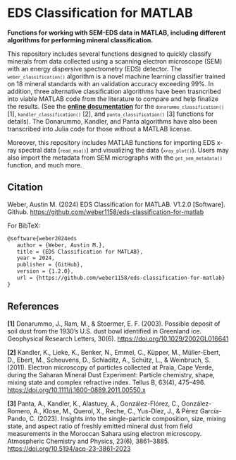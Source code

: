 # EDS Classification for MATLAB
**Functions for working with SEM-EDS data in MATLAB, including different algorithms for performing mineral classification.**

This repository includes several functions designed to quickly classify minerals from data collected using a scanning electron microscope (SEM) with an energy dispersive spectrometry (EDS) detector. The <small>`weber_classification()`</small> algorithm is a novel machine learning classifier trained on 18 mineral standards with an validation accuracy exceeding 99%. In addition, three alternative classification algorithms have been trasncribed into viable MATLAB code from the literature to compare and help finalize the results. (See the **[online documentation](https://github.com/weber1158/eds-classification-for-matlab/blob/main/MATLAB/docs/DOCUMENTATION.md)** for the <small>`donarummo_classification()`</small> [1], <small>`kandler_classification()`</small> [2], and <small>`panta_classification()`</small> [3] functions for details). The Donarummo, Kandler, and Panta algorithms have also been transcribed into Julia code for those without a MATLAB license.

Moreover, this repository includes MATLAB functions for importing EDS x-ray spectral data (<small>`read_msa()`</small>) and visualizing the data (<small>`xray_plot()`</small>). Users may also import the metadata from SEM micrographs with the <small>`get_sem_metadata()`</small> function, and much more.

## Citation
Weber, Austin M. (2024) EDS Classification for MATLAB. V1.2.0 [Software]. Github. https://github.com/weber1158/eds-classification-for-matlab

For BibTeX:
```tex
@software{weber2024eds
   author = {Weber, Austin M.}, 
   title = {EDS Classification for MATLAB}, 
   year = 2024, 
   publisher = {GitHub}, 
   version = {1.2.0}, 
   url = {https://github.com/weber1158/eds-classification-for-matlab} 
}
```

## References
**[1]** Donarummo, J., Ram, M., & Stoermer, E. F. (2003). Possible deposit of soil dust from the 1930’s U.S. dust bowl identified in Greenland ice. Geophysical Research Letters, 30(6). https://doi.org/10.1029/2002GL016641

**[2]** Kandler, K., Lieke, K., Benker, N., Emmel, C., Küpper, M., Müller-Ebert, D., Ebert, M., Scheuvens, D., Schladitz, A., Schütz, L., & Weinbruch, S. (2011). Electron microscopy of particles collected at Praia, Cape Verde, during the Saharan Mineral Dust Experiment: Particle chemistry, shape, mixing state and complex refractive index. Tellus B, 63(4), 475–496. https://doi.org/10.1111/j.1600-0889.2011.00550.x

**[3]**  Panta, A., Kandler, K., Alastuey, A., González-Flórez, C., 
González-Romero, A., Klose, M., Querol, X., Reche, C., Yus-Díez, J., & Pérez García-Pando, C. (2023). Insights into the single-particle composition, size, mixing state, and aspect ratio of freshly emitted mineral dust from field measurements in the Moroccan Sahara using electron microscopy. Atmospheric Chemistry and Physics, 23(6), 3861–3885. https://doi.org/10.5194/acp-23-3861-2023

